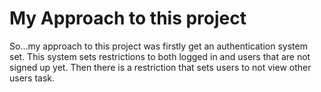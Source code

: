 # My Approach to this project
So...my approach to this project was firstly get an authentication system set. This system sets restrictions to both logged in and users that are not signed up yet. Then there is a restriction that sets users to not view other users task.